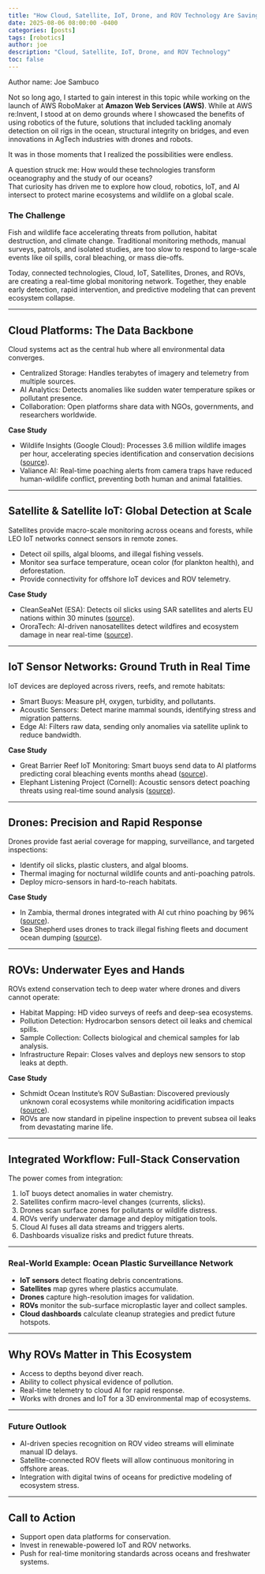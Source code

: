 ```yaml
---
title: "How Cloud, Satellite, IoT, Drone, and ROV Technology Are Saving Fish and Wildlife from Pollution and Climate Change"
date: 2025-08-06 08:00:00 -0400
categories: [posts]
tags: [robotics]
author: joe
description: "Cloud, Satellite, IoT, Drone, and ROV Technology"
toc: false
---
```

Author name: Joe Sambuco

Not so long ago, I started to gain interest in this topic while working on the launch of AWS RoboMaker at **Amazon Web Services (AWS)**.
While at AWS re:Invent, I stood at on demo grounds where I showcased the benefits of using robotics of the future, solutions that included tackling anomaly detection on oil rigs in the ocean, structural integrity on bridges, and even innovations in AgTech industries with drones and robots.
 
It was in those moments that I realized the possibilities were endless. 

A question struck me: How would these technologies transform oceanography and the study of our oceans?  
That curiosity has driven me to explore how cloud, robotics, IoT, and AI intersect to protect marine ecosystems and wildlife on a global scale.

### The Challenge
Fish and wildlife face accelerating threats from pollution, habitat destruction, and climate change. Traditional monitoring methods, manual surveys, patrols, and isolated studies, are too slow to respond to large-scale events like oil spills, coral bleaching, or mass die-offs.

Today, connected technologies, Cloud, IoT, Satellites, Drones, and ROVs, are creating a real-time global monitoring network. Together, they enable early detection, rapid intervention, and predictive modeling that can prevent ecosystem collapse.

---

## Cloud Platforms: The Data Backbone
Cloud systems act as the central hub where all environmental data converges.
- Centralized Storage: Handles terabytes of imagery and telemetry from multiple sources.
- AI Analytics: Detects anomalies like sudden water temperature spikes or pollutant presence.
- Collaboration: Open platforms share data with NGOs, governments, and researchers worldwide.

**Case Study**
- Wildlife Insights (Google Cloud): Processes 3.6 million wildlife images per hour, accelerating species identification and conservation decisions ([source](https://sustainability.google/operating-sustainably/stories/wildlife-insights/?utm_source=chatgpt.com)).
- Valiance AI: Real-time poaching alerts from camera traps have reduced human-wildlife conflict, preventing both human and animal fatalities.

---

## Satellite & Satellite IoT: Global Detection at Scale
Satellites provide macro-scale monitoring across oceans and forests, while LEO IoT networks connect sensors in remote zones.
- Detect oil spills, algal blooms, and illegal fishing vessels.
- Monitor sea surface temperature, ocean color (for plankton health), and deforestation.
- Provide connectivity for offshore IoT devices and ROV telemetry.

**Case Study**
- CleanSeaNet (ESA): Detects oil slicks using SAR satellites and alerts EU nations within 30 minutes ([source](https://en.wikipedia.org/wiki/CleanSeaNet?utm_source=chatgpt.com)).
- OroraTech: AI-driven nanosatellites detect wildfires and ecosystem damage in near real-time ([source](https://blogs.nvidia.com/blog/ai-protects-wildlife/?utm_source=chatgpt.com)).

---

## IoT Sensor Networks: Ground Truth in Real Time
IoT devices are deployed across rivers, reefs, and remote habitats:
- Smart Buoys: Measure pH, oxygen, turbidity, and pollutants.
- Acoustic Sensors: Detect marine mammal sounds, identifying stress and migration patterns.
- Edge AI: Filters raw data, sending only anomalies via satellite uplink to reduce bandwidth.

**Case Study**
- Great Barrier Reef IoT Monitoring: Smart buoys send data to AI platforms predicting coral bleaching events months ahead ([source](https://pharosproject.eu/blog/how-ai-drones-and-iot-are-transforming-ocean-protection/?utm_source=chatgpt.com)).
- Elephant Listening Project (Cornell): Acoustic sensors detect poaching threats using real-time sound analysis ([source](https://www.nutanix.com/theforecastbynutanix/industry/preserving-biodiversity-with-cloud-computing-technology?utm_source=chatgpt.com)).

---

## Drones: Precision and Rapid Response
Drones provide fast aerial coverage for mapping, surveillance, and targeted inspections:
- Identify oil slicks, plastic clusters, and algal blooms.
- Thermal imaging for nocturnal wildlife counts and anti-poaching patrols.
- Deploy micro-sensors in hard-to-reach habitats.

**Case Study**
- In Zambia, thermal drones integrated with AI cut rhino poaching by 96% ([source](https://geospatialworld.net/blogs/drones-and-ai-assist-in-mapping-ecology-wildlife-conservation/?utm_source=chatgpt.com)).
- Sea Shepherd uses drones to track illegal fishing fleets and document ocean dumping ([source](https://www.theguardian.com/environment/2024/mar/26/drones-beyond-effective-for-animal-rights-campaigners-around-the-world?utm_source=chatgpt.com)).

---

## ROVs: Underwater Eyes and Hands
ROVs extend conservation tech to deep water where drones and divers cannot operate:
- Habitat Mapping: HD video surveys of reefs and deep-sea ecosystems.
- Pollution Detection: Hydrocarbon sensors detect oil leaks and chemical spills.
- Sample Collection: Collects biological and chemical samples for lab analysis.
- Infrastructure Repair: Closes valves and deploys new sensors to stop leaks at depth.

**Case Study**
- Schmidt Ocean Institute’s ROV SuBastian: Discovered previously unknown coral ecosystems while monitoring acidification impacts ([source](https://schmidtocean.org/technology/rov-subastian/?utm_source=chatgpt.com)).
- ROVs are now standard in pipeline inspection to prevent subsea oil leaks from devastating marine life.

---

## Integrated Workflow: Full-Stack Conservation
The power comes from integration:
1. IoT buoys detect anomalies in water chemistry.
2. Satellites confirm macro-level changes (currents, slicks).
3. Drones scan surface zones for pollutants or wildlife distress.
4. ROVs verify underwater damage and deploy mitigation tools.
5. Cloud AI fuses all data streams and triggers alerts.
6. Dashboards visualize risks and predict future threats.

---

### Real-World Example: Ocean Plastic Surveillance Network
- **IoT sensors** detect floating debris concentrations.
- **Satellites** map gyres where plastics accumulate.
- **Drones** capture high-resolution images for validation.
- **ROVs** monitor the sub-surface microplastic layer and collect samples.
- **Cloud dashboards** calculate cleanup strategies and predict future hotspots.

---

## Why ROVs Matter in This Ecosystem
- Access to depths beyond diver reach.
- Ability to collect physical evidence of pollution.
- Real-time telemetry to cloud AI for rapid response.
- Works with drones and IoT for a 3D environmental map of ecosystems.

---

### Future Outlook
- AI-driven species recognition on ROV video streams will eliminate manual ID delays.
- Satellite-connected ROV fleets will allow continuous monitoring in offshore areas.
- Integration with digital twins of oceans for predictive modeling of ecosystem stress.

---

## Call to Action
- Support open data platforms for conservation.
- Invest in renewable-powered IoT and ROV networks.
- Push for real-time monitoring standards across oceans and freshwater systems.
